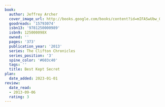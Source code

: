 ```yaml
---
book:
  author: Jeffrey Archer
  cover_image_url: http://books.google.com/books/content?id=mIFASwUbw_QC&printsec=frontcover&img=1&zoom=1&edge=curl&source=gbs_api
  goodreads: '15793074'
  isbn13: '9781250000989'
  isbn9: 125000098X
  owned: ''
  pages: '373'
  publication_year: '2013'
  series: The Clifton Chronicles
  series_position: '3'
  spine_color: '#603c40'
  tags: ''
  title: Best Kept Secret
plan:
  date_added: 2023-01-01
review:
  date_read:
  - 2013-09-06
  rating: 3
---
```

